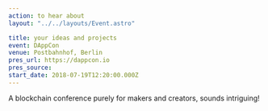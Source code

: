 ```yaml
---
action: to hear about
layout: "../../layouts/Event.astro"

title: your ideas and projects
event: DAppCon
venue: Postbahnhof, Berlin
pres_url: https://dappcon.io
pres_source:
start_date: 2018-07-19T12:20:00.000Z
---
```


A blockchain conference purely for makers and creators, sounds intriguing!
